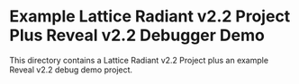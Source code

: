 # Example Lattice Radiant v2.2 Project Plus Reveal v2.2 Debugger Demo

This directory contains a Lattice Radiant v2.2 Project plus an example Reveal v2.2 debug demo project.

